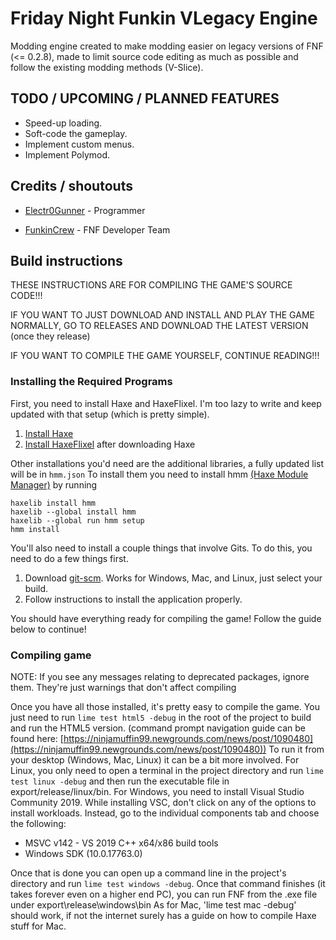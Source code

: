 # Friday Night Funkin VLegacy Engine

Modding engine created to make modding easier on legacy versions of FNF (<= 0.2.8), made to limit source code editing as much as possible and follow the existing modding methods (V-Slice).

## TODO / UPCOMING / PLANNED FEATURES

- Speed-up loading.
- Soft-code the gameplay.
- Implement custom menus.
- Implement Polymod.

## Credits / shoutouts

- [Electr0Gunner](https://twitter.com/Electr0Gunner) - Programmer

- [FunkinCrew](https://github.com/FunkinCrew) - FNF Developer Team

## Build instructions

THESE INSTRUCTIONS ARE FOR COMPILING THE GAME'S SOURCE CODE!!!

IF YOU WANT TO JUST DOWNLOAD AND INSTALL AND PLAY THE GAME NORMALLY, GO TO RELEASES AND DOWNLOAD THE LATEST VERSION (once they release)

IF YOU WANT TO COMPILE THE GAME YOURSELF, CONTINUE READING!!!

### Installing the Required Programs

First, you need to install Haxe and HaxeFlixel. I'm too lazy to write and keep updated with that setup (which is pretty simple). 
1. [Install Haxe](https://haxe.org/download)
2. [Install HaxeFlixel](https://haxeflixel.com/documentation/install-haxeflixel/) after downloading Haxe

Other installations you'd need are the additional libraries, a fully updated list will be in `hmm.json`
To install them you need to install hmm [(Haxe Module Manager)](https://lib.haxe.org/p/hmm/) by running 
``` shell 
haxelib install hmm
haxelib --global install hmm
haxelib --global run hmm setup
hmm install
```

You'll also need to install a couple things that involve Gits. To do this, you need to do a few things first.
1. Download [git-scm](https://git-scm.com/downloads). Works for Windows, Mac, and Linux, just select your build.
2. Follow instructions to install the application properly.

You should have everything ready for compiling the game! Follow the guide below to continue!

### Compiling game
NOTE: If you see any messages relating to deprecated packages, ignore them. They're just warnings that don't affect compiling

Once you have all those installed, it's pretty easy to compile the game. You just need to run `lime test html5 -debug` in the root of the project to build and run the HTML5 version. (command prompt navigation guide can be found here: [https://ninjamuffin99.newgrounds.com/news/post/1090480](https://ninjamuffin99.newgrounds.com/news/post/1090480))
To run it from your desktop (Windows, Mac, Linux) it can be a bit more involved. For Linux, you only need to open a terminal in the project directory and run `lime test linux -debug` and then run the executable file in export/release/linux/bin. For Windows, you need to install Visual Studio Community 2019. While installing VSC, don't click on any of the options to install workloads. Instead, go to the individual components tab and choose the following:
* MSVC v142 - VS 2019 C++ x64/x86 build tools
* Windows SDK (10.0.17763.0)

Once that is done you can open up a command line in the project's directory and run `lime test windows -debug`. Once that command finishes (it takes forever even on a higher end PC), you can run FNF from the .exe file under export\release\windows\bin
As for Mac, 'lime test mac -debug' should work, if not the internet surely has a guide on how to compile Haxe stuff for Mac.
